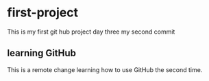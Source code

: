 # first-project
This is my first git hub project day three my second commit

## learning GitHub 
This is a remote change
learning how to use GitHub the second time.